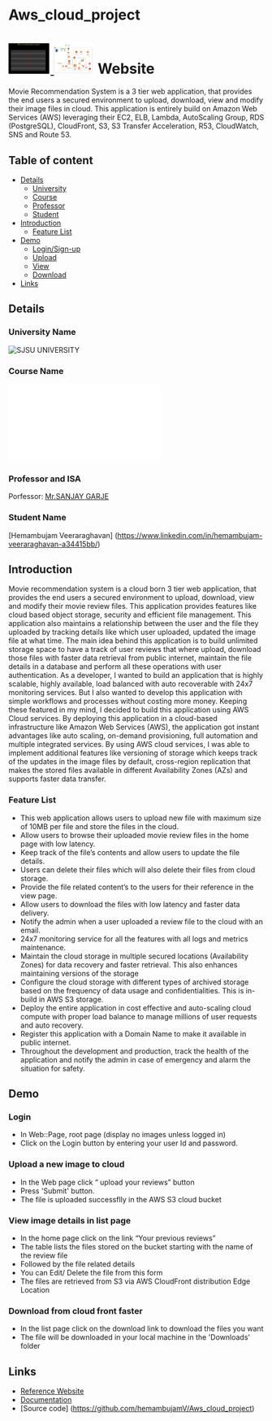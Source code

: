 # Aws_cloud_project
<a href="https://github.com/hemambujamV/Aws_cloud_project/blob/master/Movielist.png"><img src="https://github.com/hemambujamV/Aws_cloud_project/blob/master/Movielist.png" title="MyTitle" halign="right" height="60" />
<img src="https://github.com/hemambujamV/Aws_cloud_project/blob/master/Architecture.PNG" title="My Architecture" halign="left" height="60" /></a>
Website
==================

Movie Recommendation System is a 3 tier web application, that provides the end users a secured environment to upload, download, view and modify their image files in cloud. This application is entirely build on Amazon Web Services (AWS) leveraging their EC2, ELB, Lambda, AutoScaling Group, RDS (PostgreSQL), CloudFront, S3, S3 Transfer Acceleration, R53, CloudWatch, SNS and Route 53.

## Table of content

- [Details](#details)
    - [University](#university-name)
    - [Course](#course-name)
    - [Professor](#professor-and-isa)
    - [Student](#student-name)
- [Introduction](#introduction)
    - [Feature List](#feature-list)
- [Demo](#demo)
    - [Login/Sign-up](#login)
    - [Upload](#upload-a-new-image-to-cloud)
    - [View](#view-image-details-in-list-page)
    - [Download](#download-from-cloud-front-faster)
- [Links](#links)

## Details

### University Name
![SJSU UNIVERSITY]( http://www.sjsu.edu/)

### Course Name
![CLOUD TECHNOLOGIES](info.sjsu.edu/web-dbgen/catalog/courses/CMPE281.html)

### Professor and ISA 
Porfessor: [Mr.SANJAY GARJE](https://www.linkedin.com/in/sanjaygarje/)

### Student Name
[Hemambujam Veeraraghavan] (https://www.linkedin.com/in/hemambujam-veeraraghavan-a34415bb/)


## Introduction
Movie recommendation system is a cloud born 3 tier web application, that provides the end users a secured environment to upload, download, view and modify their movie review files. This application provides features like cloud based object storage, security and efficient file management. This application also maintains a relationship between the user and the file they uploaded by tracking details like which user uploaded, updated the image file at what time. The main idea behind this application is to build unlimited storage space to have a track of user reviews that where upload, download those files with faster data retrieval from public internet, maintain the file details in a database and perform all these operations with user authentication. As a developer, I wanted to build an application that is highly scalable, highly available, load balanced with auto recoverable with 24x7 monitoring services. But I also wanted to develop this application with simple workflows and processes without costing more money. Keeping these featured in my mind, I decided to build this application using AWS Cloud services. By deploying this application in a cloud-based infrastructure like Amazon Web Services (AWS), the application got instant advantages like auto scaling, on-demand provisioning, full automation and multiple integrated services. By using AWS cloud services, I was able to implement additional features like versioning of storage which keeps track of the updates in the image files by default, cross-region replication that makes the stored files available in different Availability Zones (AZs) and supports faster data transfer.

### Feature List
- This web application allows users to upload new file with maximum size of 10MB per file and store the files in the cloud.
- Allow users to browse their uploaded movie review files in the home page with low latency.
- Keep track of the file’s contents and allow users to update the file details. 
- Users can delete their files which will also delete their files from cloud storage.
- Provide the file related content’s to the users for their reference in the view page.
- Allow users to download the files with low latency and faster data delivery.
- Notify the admin when a user uploaded a review file to the cloud with an email.
- 24x7 monitoring service for all the features with all logs and metrics maintenance.
- Maintain the cloud storage in multiple secured locations (Availability Zones) for data recovery and faster retrieval. This also enhances maintaining versions of the storage
- Configure the cloud storage with different types of archived storage based on the frequency of data usage and confidentialities. This is in-build in AWS S3 storage.
- Deploy the entire application in cost effective and auto-scaling cloud compute with proper load balance to manage millions of user requests and auto recovery.
- Register this application with a Domain Name to make it available in public internet.
- Throughout the development and production, track the health of the application and notify the admin in case of emergency and alarm the situation for safety.

## Demo
### Login

* In Web::Page, root page (display no images unless logged in)
* Click on the Login button by entering your user Id and password.

### Upload a new image to cloud

* In the Web page click “ upload  your reviews” button
* Press 'Submit' button.
* The file is uploaded successflly in the AWS S3 cloud bucket

### View image details in list page

* In the home page click on the link “Your previous reviews”
* The table lists the files stored on the bucket starting with the name of the review file
* Followed by the file related details
* You can Edit/ Delete the file from this form
* The files are retrieved from S3 via AWS CloudFront distribution Edge Location

### Download from cloud front faster

* In the list page click on the download link to download the files you want
* The file will be downloaded in your local machine in the 'Downloads' folder

## Links

* [Reference Website](http://www.awscloud.com)
* [Documentation](https://github.com/hemambujamV/Aws_cloud_project/blob/master/Project1_cmpe281.docx)
* [Source code] (https://github.com/hemambujamV/Aws_cloud_project)







